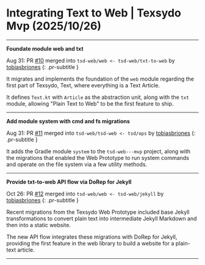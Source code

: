 <!-- Copyright (c) 2024 Tobias Briones. All rights reserved. -->
<!-- SPDX-License-Identifier: CC-BY-4.0 -->
<!-- This file is part of https://github.com/tobiasbriones/blog -->

# Integrating Text to Web | Texsydo Mvp (2025/10/26)

---

**Foundate module web and txt**

Aug 31: PR [#10](https://github.com/texsydo/texsydo---mvp/pull/10) merged into `tsd-web/web <- tsd-web/txt-to-web` by [tobiasbriones](https://github.com/tobiasbriones)
{: .pr-subtitle }

It migrates and implements the foundation of the `web` module regarding the
first part of Texsydo, Text, where everything is a Text Article.

It defines `Text.kt` with `Article` as the abstraction unit, along with the
`txt` module, allowing "Plain Text to Web" to be the first feature to ship.

---

**Add module system with cmd and fs migrations**

Aug 31: PR [#11](https://github.com/texsydo/texsydo---mvp/pull/11) merged into `tsd-web/tsd-web <- tsd/ops` by [tobiasbriones](https://github.com/tobiasbriones)
{: .pr-subtitle }

It adds the Gradle module `system` to the `tsd-web---mvp` project, along with
the migrations that enabled the Web Prototype to run system commands and operate
on the file system via a few utility methods.


---

**Provide txt-to-web API flow via DoRep for Jekyll**

Oct 26: PR [#12](https://github.com/texsydo/texsydo---mvp/pull/12) merged into `tsd-web/web <- tsd-web/jekyll` by [tobiasbriones](https://github.com/tobiasbriones)
{: .pr-subtitle }

Recent migrations from the Texsydo Web Prototype included base Jekyll
transformations to convert plain text into intermediate Jekyll Markdown and then
into a static website.

The new API flow integrates these migrations with DoRep for Jekyll, providing
the first feature in the web library to build a website for a plain-text
article.

---
